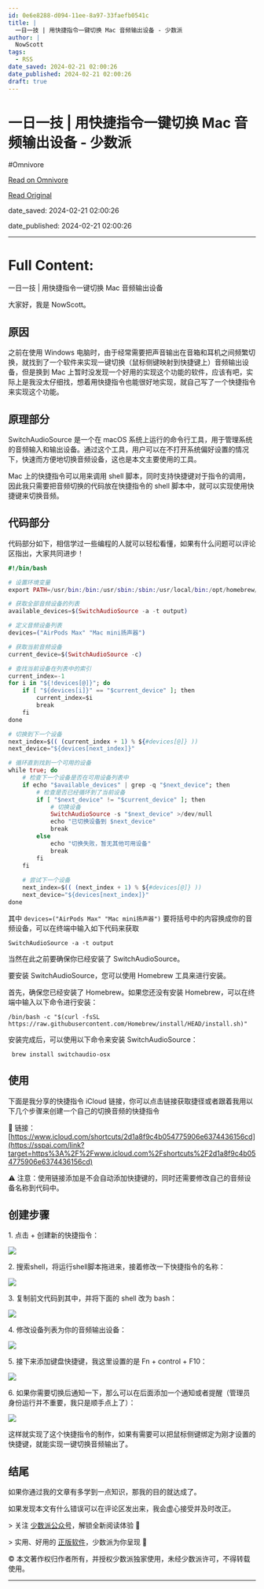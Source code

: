 ```yaml
---
id: 0e6e8288-d094-11ee-8a97-33faefb0541c
title: |
  一日一技 | 用快捷指令一键切换 Mac 音频输出设备 - 少数派
author: |
  NowScott
tags:
  - RSS
date_saved: 2024-02-21 02:00:26
date_published: 2024-02-21 02:00:26
draft: true
---
```


# 一日一技 | 用快捷指令一键切换 Mac 音频输出设备 - 少数派
#Omnivore

[Read on Omnivore](https://omnivore.app/me/mac-18dcacd7cee)

[Read Original](https://sspai.com/post/86520)

date_saved: 2024-02-21 02:00:26

date_published: 2024-02-21 02:00:26

--- 

# Full Content: 

一日一技 | 用快捷指令一键切换 Mac 音频输出设备

大家好，我是 NowScott。

## 原因

之前在使用 Windows 电脑时，由于经常需要把声音输出在音箱和耳机之间频繁切换，就找到了一个软件来实现一键切换（鼠标侧键映射到快捷键上）音频输出设备，但是换到 Mac 上暂时没发现一个好用的实现这个功能的软件，应该有吧，实际上是我没太仔细找，想着用快捷指令也能很好地实现，就自己写了一个快捷指令来实现这个功能。

## 原理部分

SwitchAudioSource 是一个在 macOS 系统上运行的命令行工具，用于管理系统的音频输入和输出设备。通过这个工具，用户可以在不打开系统偏好设置的情况下，快速而方便地切换音频设备，这也是本文主要使用的工具。

Mac 上的快捷指令可以用来调用 shell 脚本，同时支持快捷键对于指令的调用，因此我只需要把音频切换的代码放在快捷指令的 shell 脚本中，就可以实现使用快捷键来切换音频。

## 代码部分

代码部分如下，相信学过一些编程的人就可以轻松看懂，如果有什么问题可以评论区指出，大家共同进步！

```elixir
#!/bin/bash

# 设置环境变量
export PATH=/usr/bin:/bin:/usr/sbin:/sbin:/usr/local/bin:/opt/homebrew/Cellar/switchaudio-osx/1.2.2:$PATH

# 获取全部音频设备的列表
available_devices=$(SwitchAudioSource -a -t output)

# 定义音频设备列表
devices=("AirPods Max" "Mac mini扬声器")

# 获取当前音频设备
current_device=$(SwitchAudioSource -c)

# 查找当前设备在列表中的索引
current_index=-1
for i in "${!devices[@]}"; do
    if [ "${devices[i]}" == "$current_device" ]; then
        current_index=$i
        break
    fi
done

# 切换到下一个设备
next_index=$(( (current_index + 1) % ${#devices[@]} ))
next_device="${devices[next_index]}"

# 循环直到找到一个可用的设备
while true; do
    # 检查下一个设备是否在可用设备列表中
    if echo "$available_devices" | grep -q "$next_device"; then
        # 检查是否已经循环到了当前设备
        if [ "$next_device" != "$current_device" ]; then
            # 切换设备
            SwitchAudioSource -s "$next_device" >/dev/null
            echo "已切换设备到 $next_device"
            break
        else
            echo "切换失败，暂无其他可用设备"
            break
        fi
    fi
    
    # 尝试下一个设备
    next_index=$(( (next_index + 1) % ${#devices[@]} ))
    next_device="${devices[next_index]}"
done
```

其中 `devices=("AirPods Max" "Mac mini扬声器")` 要将括号中的内容换成你的音频设备，可以在终端中输入如下代码来获取

```armasm
SwitchAudioSource -a -t output
```

当然在此之前要确保你已经安装了 SwitchAudioSource。

要安装 SwitchAudioSource，您可以使用 Homebrew 工具来进行安装。

首先，确保您已经安装了 Homebrew。如果您还没有安装 Homebrew，可以在终端中输入以下命令进行安装：

```armasm
/bin/bash -c "$(curl -fsSL https://raw.githubusercontent.com/Homebrew/install/HEAD/install.sh)" 
```

安装完成后，可以使用以下命令来安装 SwitchAudioSource：

```mipsasm
 brew install switchaudio-osx
```

## 使用

下面是我分享的快捷指令 iCloud 链接，你可以点击链接获取捷径或者跟着我用以下几个步骤来创建一个自己的切换音频的快捷指令

🔗 链接：[https://www.icloud.com/shortcuts/2d1a8f9c4b054775906e6374436156cd](https://sspai.com/link?target=https%3A%2F%2Fwww.icloud.com%2Fshortcuts%2F2d1a8f9c4b054775906e6374436156cd)

⚠️ 注意：使用链接添加是不会自动添加快捷键的，同时还需要修改自己的音频设备名称到代码中。

## 创建步骤

1\. 点击 + 创建新的快捷指令：

![](https://proxy-prod.omnivore-image-cache.app/0x0,sU3xlvjvWqoWWItrExS8aLVkepU3XA3SQyIT0jIf7UQw/https://cdn.sspai.com/2024/02/19/13217c8a06a0d0ee0a4b3b6eb31d9ff6.png)

2\. 搜索shell，将运行shell脚本拖进来，接着修改一下快捷指令的名称：

![](https://proxy-prod.omnivore-image-cache.app/0x0,sCgYij8oise7vWY6bqSiVKswHwyq8Zh9jLRDUukBAkiU/https://cdn.sspai.com/2024/02/19/fdaee40f3fd648b98e081b39474713e2.png)

3\. 复制前文代码到其中，并将下面的 shell 改为 bash：

![](https://proxy-prod.omnivore-image-cache.app/0x0,skQI3Or3VknW2yzjGClvdyNBntsSmNF54TKkAxJUKTzI/https://cdn.sspai.com/2024/02/19/756a3d657a05ad37ff19ce79608a199d.png)

4\. 修改设备列表为你的音频输出设备：

![](https://proxy-prod.omnivore-image-cache.app/0x0,s4ldPABCQA-sukhCcXp2kNHqhbTRFkO1Cai4Sh9XN5GY/https://cdn.sspai.com/2024/02/19/12fd309ac90edb59744ea46a58b9e321.png)

5\. 接下来添加键盘快捷键，我这里设置的是 Fn + control + F10：

![](https://proxy-prod.omnivore-image-cache.app/0x0,sV6HYtMyH_6aVpcxgHxATte4sryJKkXMLys2nDJiUYHE/https://cdn.sspai.com/2024/02/19/2961ca61dfcfeb8e0868c522d128fc50.png)

6\. 如果你需要切换后通知一下，那么可以在后面添加一个通知或者提醒（管理员身份运行并不重要，我只是顺手点上了）：

![](https://proxy-prod.omnivore-image-cache.app/0x0,sd9vYHGfGzlhywWrp8K09vYAcEhQIbMtqgoJZwI9mOXU/https://cdn.sspai.com/2024/02/19/b125f6c0cb1e631db3d1fd7ce3fc102f.png)

这样就实现了这个快捷指令的制作，如果有需要可以把鼠标侧键绑定为刚才设置的快捷键，就能实现一键切换音频输出了。

## 结尾

如果你通过我的文章有多学到一点知识，那我的目的就达成了。

如果发现本文有什么错误可以在评论区发出来，我会虚心接受并及时改正。

\> 关注 [少数派公众号](https://sspai.com/s/J71e)，解锁全新阅读体验 📰

\> 实用、好用的 [正版软件](https://sspai.com/mall)，少数派为你呈现 🚀

© 本文著作权归作者所有，并授权少数派独家使用，未经少数派许可，不得转载使用。

---

